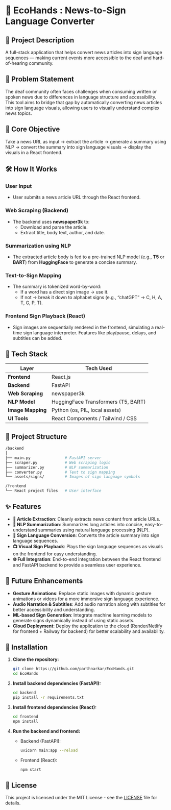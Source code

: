 # 🧠 EcoHands : News-to-Sign Language Converter

## 📌 Project Description
A full-stack application that helps convert news articles into sign language sequences — making current events more accessible to the deaf and hard-of-hearing community.

## 🚀 Problem Statement
The deaf community often faces challenges when consuming written or spoken news due to differences in language structure and accessibility. This tool aims to bridge that gap by automatically converting news articles into sign language visuals, allowing users to visually understand complex news topics.

## 🎯 Core Objective
Take a news URL as input → extract the article → generate a summary using NLP → convert the summary into sign language visuals → display the visuals in a React frontend.

## 🛠️ How It Works

### User Input
- User submits a news article URL through the React frontend.

### Web Scraping (Backend)
- The backend uses **newspaper3k** to:
  - Download and parse the article.
  - Extract title, body text, author, and date.

### Summarization using NLP
- The extracted article body is fed to a pre-trained NLP model (e.g., **T5** or **BART**) from **HuggingFace** to generate a concise summary.

### Text-to-Sign Mapping
- The summary is tokenized word-by-word:
  - If a word has a direct sign image → use it.
  - If not → break it down to alphabet signs (e.g., “chatGPT” → C, H, A, T, G, P, T).

### Frontend Sign Playback (React)
- Sign images are sequentially rendered in the frontend, simulating a real-time sign language interpreter. Features like play/pause, delays, and subtitles can be added.

## 🧱 Tech Stack

| Layer            | Tech Used                                       |
|------------------|-------------------------------------------------|
| **Frontend**     | React.js                                        |
| **Backend**      | FastAPI                                         |
| **Web Scraping** | newspaper3k                                     |
| **NLP Model**    | HuggingFace Transformers (T5, BART)            |
| **Image Mapping**| Python (os, PIL, local assets)                  |
| **UI Tools**     | React Components / Tailwind / CSS               |

## 📁 Project Structure

```bash
/backend
│
├── main.py               # FastAPI server
├── scraper.py            # Web scraping logic
├── summarizer.py         # NLP summarization
├── converter.py          # Text to sign mapping
└── assets/signs/         # Images of sign language symbols

/frontend
└── React project files   # User interface
```

## ✨ Features

- **📰 Article Extraction**: Cleanly extracts news content from article URLs.
- **🧠 NLP Summarization**: Summarizes long articles into concise, easy-to-understand summaries using natural language processing (NLP).
- **🤟 Sign Language Conversion**: Converts the article summary into sign language sequences.
- **📺 Visual Sign Playback**: Plays the sign language sequences as visuals on the frontend for easy understanding.
- **🌐 Full Integration**: End-to-end integration between the React frontend and FastAPI backend to provide a seamless user experience.

## 🌱 Future Enhancements

- **Gesture Animations**: Replace static images with dynamic gesture animations or videos for a more immersive sign language experience.
- **Audio Narration & Subtitles**: Add audio narration along with subtitles for better accessibility and understanding.
- **ML-based Sign Generation**: Integrate machine learning models to generate signs dynamically instead of using static assets.
- **Cloud Deployment**: Deploy the application to the cloud (Render/Netlify for frontend + Railway for backend) for better scalability and availability.

## 🚀 Installation

1. **Clone the repository:**
    ```bash
    git clone https://github.com/parthnarkar/EcoHands.git
    cd EcoHands
    ```

2. **Install backend dependencies (FastAPI):**
    ```bash
    cd backend
    pip install -r requirements.txt
    ```

3. **Install frontend dependencies (React):**
    ```bash
    cd frontend
    npm install
    ```

4. **Run the backend and frontend:**
    - Backend (FastAPI):
      ```bash
      uvicorn main:app --reload
      ```
    - Frontend (React):
      ```bash
      npm start
      ```

## 📄 License

This project is licensed under the MIT License - see the [LICENSE](LICENSE) file for details.
